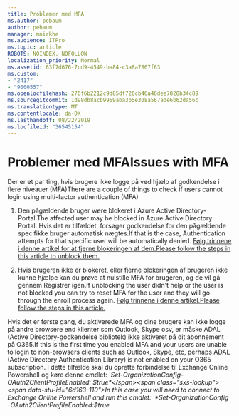 ```yaml
---
title: Problemer med MFA
ms.author: pebaum
author: pebaum
manager: mnirkhe
ms.audience: ITPro
ms.topic: article
ROBOTS: NOINDEX, NOFOLLOW
localization_priority: Normal
ms.assetid: 63f7d676-7cd9-4549-ba84-c3a8a7867f63
ms.custom:
- "2417"
- "9000557"
ms.openlocfilehash: 276f6b2212c9d85df726cb46a46dee7828b34c89
ms.sourcegitcommit: 1d98db8acb9959aba3b5e308a567ade6b62da56c
ms.translationtype: MT
ms.contentlocale: da-DK
ms.lasthandoff: 08/22/2019
ms.locfileid: "36545154"
---
```

# <a name="issues-with-mfa"></a><span data-ttu-id="6d163-102">Problemer med MFA</span><span class="sxs-lookup"><span data-stu-id="6d163-102">Issues with MFA</span></span>
<span data-ttu-id="6d163-103">Der er et par ting, hvis brugere ikke logge på ved hjælp af godkendelse i flere niveauer (MFA)</span><span class="sxs-lookup"><span data-stu-id="6d163-103">There are a couple of things to check if users cannot login using multi-factor authentication (MFA)</span></span>

1. <span data-ttu-id="6d163-104">Den pågældende bruger være blokeret i Azure Active Directory-Portal.</span><span class="sxs-lookup"><span data-stu-id="6d163-104">The affected user may be blocked in Azure Active Directory Portal.</span></span> <span data-ttu-id="6d163-105">Hvis det er tilfældet, forsøger godkendelse for den pågældende specifikke bruger automatisk nægtes.</span><span class="sxs-lookup"><span data-stu-id="6d163-105">If that is the case, Authentication attempts for that specific user will be automatically denied.</span></span> [<span data-ttu-id="6d163-106">Følg trinnene i denne artikel for at fjerne blokeringen af dem.</span><span class="sxs-lookup"><span data-stu-id="6d163-106">Please follow the steps in this article to unblock them.</span></span>](https://docs.microsoft.com/azure/active-directory/authentication/howto-mfa-mfasettings#block-and-unblock-users)

2. <span data-ttu-id="6d163-107">Hvis brugeren ikke er blokeret, eller fjerne blokeringen af brugeren ikke kunne hjælpe kan du prøve at nulstille MFA for brugeren, og de vil gå gennem Registrer igen.</span><span class="sxs-lookup"><span data-stu-id="6d163-107">If unblocking the user didn't help or the user is not blocked you can try to reset MFA for the user and they will go through the enroll process again.</span></span> [<span data-ttu-id="6d163-108">Følg trinnene i denne artikel.</span><span class="sxs-lookup"><span data-stu-id="6d163-108">Please follow the steps in this article.</span></span>](https://docs.microsoft.com/azure/active-directory/authentication/howto-mfa-userdevicesettings#require-users-to-provide-contact-methods-again)

<span data-ttu-id="6d163-109">Hvis det er første gang, du aktiverede MFA og dine brugere kan ikke logge på andre browsere end klienter som Outlook, Skype osv, er måske ADAL (Active Directory-godkendelse bibliotek) ikke aktiveret på dit abonnement på O365.</span><span class="sxs-lookup"><span data-stu-id="6d163-109">If this is the first time you enabled MFA and your users are unable to login to non-browsers clients such as Outlook, Skype, etc, perhaps ADAL (Active Directory Authentication Library) is not enabled on your O365 subscription.</span></span> <span data-ttu-id="6d163-110">I dette tilfælde skal du oprette forbindelse til Exchange Online Powershell og køre denne cmdlet:  *Set-OrganizationConfig-OAuth2ClientProfileEnabled: $true*</span><span class="sxs-lookup"><span data-stu-id="6d163-110">In this case you will need to connect to Exchange Online Powershell and run this cmdlet:  *Set-OrganizationConfig -OAuth2ClientProfileEnabled:$true*</span></span>